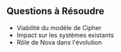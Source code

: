 ## Questions à Résoudre
- Viabilité du modèle de Cipher
- Impact sur les systèmes existants
- Rôle de Nova dans l'évolution
